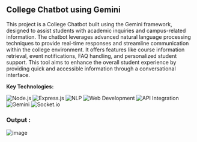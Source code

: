 ## College Chatbot using Gemini

This project is a College Chatbot built using the Gemini framework, designed to assist students with academic inquiries and campus-related information. The chatbot leverages advanced natural language processing techniques to provide real-time responses and streamline communication within the college environment. It offers features like course information retrieval, event notifications, FAQ handling, and personalized student support. This tool aims to enhance the overall student experience by providing quick and accessible information through a conversational interface.

**Key Technologies:**

![Node.js](https://img.shields.io/badge/Node.js-JS-green?logo=node.js)
![Express.js](https://img.shields.io/badge/Express.js-Framework-green)
![NLP](https://img.shields.io/badge/NLP-Natural_Language_Processing-blue)
![Web Development](https://img.shields.io/badge/Web%20Development-Full%20Stack-orange)
![API Integration](https://img.shields.io/badge/API-Integration-blue)
![Gemini](https://img.shields.io/badge/Gemini-Framework-yellow)
![Socket.io](https://img.shields.io/badge/Socket.io-Realtime%20Web-silver)

### Output :
![image](https://github.com/user-attachments/assets/e3d6415e-9e33-499e-885d-b384188319e1)

